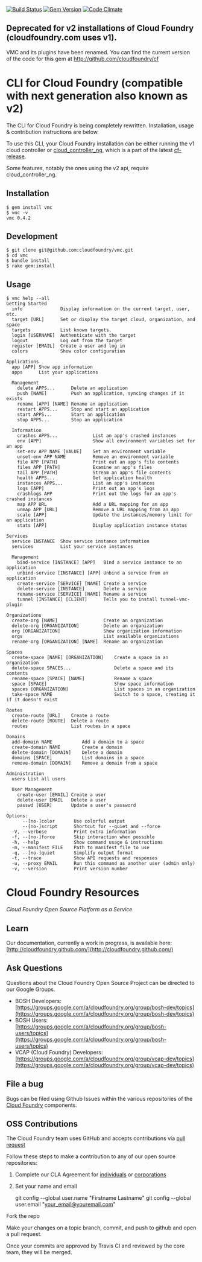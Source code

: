 [![Build Status](https://travis-ci.org/cloudfoundry/vmc.png)](https://travis-ci.org/cloudfoundry/vmc)
[![Gem Version](https://badge.fury.io/rb/vmc.png)](http://badge.fury.io/rb/vmc)
[![Code Climate](https://codeclimate.com/github/cloudfoundry/vmc.png)](https://codeclimate.com/github/cloudfoundry/vmc)

## Deprecated for v2 installations of Cloud Foundry (cloudfoundry.com uses v1).

VMC and its plugins have been renamed. You can find the current version of the code for this gem at
http://github.com/cloudfoundry/cf

# CLI for Cloud Foundry (compatible with next generation also known as v2)

The CLI for Cloud Foundry is being completely rewritten. Installation, usage & contribution instructions are below.

To use this CLI, your Cloud Foundry installation can be either running the v1 cloud controller or <a href="https://github.com/cloudfoundry/cloud_controller_ng">cloud_controller_ng</a>, which is a part of the latest <a href="https://github.com/cloudfoundry/cf-release/tree/master/jobs/cloud_controller_ng">cf-release</a>.

Some features, notably the ones using the v2 api, require cloud_controller_ng.

## Installation

```
$ gem install vmc
$ vmc -v
vmc 0.4.2
```

## Development

```
$ git clone git@github.com:cloudfoundry/vmc.git
$ cd vmc
$ bundle install
$ rake gem:install
```

## Usage

```
$ vmc help --all
Getting Started
  info            	Display information on the current target, user, etc.
  target [URL]    	Set or display the target cloud, organization, and space
  targets         	List known targets.
  login [USERNAME]	Authenticate with the target
  logout          	Log out from the target
  register [EMAIL]	Create a user and log in
  colors          	Show color configuration

Applications
  app [APP]	Show app information
  apps     	List your applications

  Management
    delete APPS...     	Delete an application
    push [NAME]        	Push an application, syncing changes if it exists
    rename [APP] [NAME]	Rename an application
    restart APPS...    	Stop and start an application
    start APPS...      	Start an application
    stop APPS...       	Stop an application

  Information
    crashes APPS...         	List an app's crashed instances
    env [APP]               	Show all environment variables set for an app
    set-env APP NAME [VALUE]	Set an environment variable
    unset-env APP NAME      	Remove an environment variable
    file APP [PATH]         	Print out an app's file contents
    files APP [PATH]        	Examine an app's files
    tail APP [PATH]         	Stream an app's file contents
    health APPS...          	Get application health
    instances APPS...       	List an app's instances
    logs [APP]              	Print out an app's logs
    crashlogs APP           	Print out the logs for an app's crashed instances
    map APP URL             	Add a URL mapping for an app
    unmap APP [URL]         	Remove a URL mapping from an app
    scale [APP]             	Update the instances/memory limit for an application
    stats [APP]             	Display application instance status

Services
  service INSTANCE	Show service instance information
  services        	List your service instances

  Management
    bind-service [INSTANCE] [APP]  	Bind a service instance to an application
    unbind-service [INSTANCE] [APP]	Unbind a service from an application
    create-service [SERVICE] [NAME]	Create a service
    delete-service [INSTANCE]      	Delete a service
    rename-service [SERVICE] [NAME]	Rename a service
    tunnel [INSTANCE] [CLIENT]     	Tells you to install tunnel-vmc-plugin

Organizations
  create-org [NAME]               	Create an organization
  delete-org [ORGANIZATION]       	Delete an organization
  org [ORGANIZATION]              	Show organization information
  orgs                            	List available organizations
  rename-org [ORGANIZATION] [NAME]	Rename an organization

Spaces
  create-space [NAME] [ORGANIZATION]	Create a space in an organization
  delete-space SPACES...            	Delete a space and its contents
  rename-space [SPACE] [NAME]       	Rename a space
  space [SPACE]                     	Show space information
  spaces [ORGANIZATION]             	List spaces in an organization
  take-space NAME                   	Switch to a space, creating it if it doesn't exist

Routes
  create-route [URL]  	Create a route
  delete-route [ROUTE]	Delete a route
  routes              	List routes in a space

Domains
  add-domain NAME       	Add a domain to a space
  create-domain NAME    	Create a domain
  delete-domain [DOMAIN]	Delete a domain
  domains [SPACE]       	List domains in a space
  remove-domain [DOMAIN]	Remove a domain from a space

Administration
  users	List all users

  User Management
    create-user [EMAIL]	Create a user
    delete-user EMAIL  	Delete a user
    passwd [USER]      	Update a user's password

Options:
      --[no-]color       Use colorful output
      --[no-]script      Shortcut for --quiet and --force
  -V, --verbose          Print extra information
  -f, --[no-]force       Skip interaction when possible
  -h, --help             Show command usage & instructions
  -m, --manifest FILE    Path to manifest file to use
  -q, --[no-]quiet       Simplify output format
  -t, --trace            Show API requests and responses
  -u, --proxy EMAIL      Run this command as another user (admin only)
  -v, --version          Print version number
```

# Cloud Foundry Resources #

_Cloud Foundry Open Source Platform as a Service_

## Learn

Our documentation, currently a work in progress, is available here: [http://cloudfoundry.github.com/](http://cloudfoundry.github.com/)

## Ask Questions

Questions about the Cloud Foundry Open Source Project can be directed to our Google Groups.

* BOSH Developers: [https://groups.google.com/a/cloudfoundry.org/group/bosh-dev/topics](https://groups.google.com/a/cloudfoundry.org/group/bosh-dev/topics)
* BOSH Users:[https://groups.google.com/a/cloudfoundry.org/group/bosh-users/topics](https://groups.google.com/a/cloudfoundry.org/group/bosh-users/topics)
* VCAP (Cloud Foundry) Developers: [https://groups.google.com/a/cloudfoundry.org/group/vcap-dev/topics](https://groups.google.com/a/cloudfoundry.org/group/vcap-dev/topics)

## File a bug

Bugs can be filed using Github Issues within the various repositories of the [Cloud Foundry](http://github.com/cloudfoundry) components.

## OSS Contributions

The Cloud Foundry team uses GitHub and accepts contributions via [pull request](https://help.github.com/articles/using-pull-requests)

Follow these steps to make a contribution to any of our open source repositories:

1. Complete our CLA Agreement for [individuals](http://www.cloudfoundry.org/individualcontribution.pdf) or [corporations](http://www.cloudfoundry.org/corpcontribution.pdf)
1. Set your name and email

  	git config --global user.name "Firstname Lastname"
		git config --global user.email "your_email@youremail.com"

Fork the repo

Make your changes on a topic branch, commit, and push to github and open a pull request.

Once your commits are approved by Travis CI and reviewed by the core team, they will be merged.
